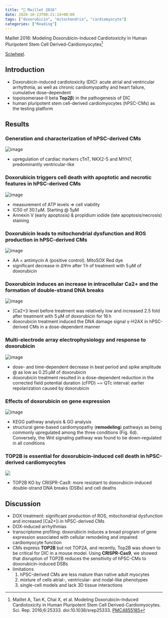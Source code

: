 ```yaml
---
title: "📝 Maillet 2016"
date: 2020-10-23T00:21:14+08:00
tags: ["doxorubicin", "mitochondria", "cardiomyocyte"]
categories: ["Reading"]
---
```


Maillet 2016: Modeling Doxorubicin-Induced Cardiotoxicity in Human Pluripotent Stem Cell Derived-Cardiomyocytes[^Maillet2016]

[Sciwheel](https://sciwheel.com/work/#/items/3926253/).

<!--more-->

## Introduction
* Doxorubicin-induced cardiotoxicity (DIC): acute atrial and ventricular arrhythmia, as well as chronic cardiomyopathy and heart failure, cumulative dose-dependent
* topoisomerase-II beta **Top2β**) in the pathogenesis of DIC
* human pluripotent stem cell-derived cardiomyocytes (hPSC-CMs) as the testing platform

## Results
### Generation and characterization of hPSC-derived CMs
![image](https://user-images.githubusercontent.com/40054455/115006967-0f341f80-9edc-11eb-80b1-49cd6e2154a4.png)
* upregulation of cardiac markers cTnT, NKX2-5 and MYH7, predominantly ventricular-like
### Doxorubicin triggers cell death with apoptotic and necrotic features in hPSC-derived CMs
![image](https://user-images.githubusercontent.com/40054455/115006981-12c7a680-9edc-11eb-8e52-d5794df0d675.png)
* measurement of ATP levels => cell viability
* IC50 of 30.1 μM. Starting @ 5μM
* Annexin V (early apoptosis) & propidium iodide (late apoptosis/necrosis) staining
### Doxorubicin leads to mitochondrial dysfunction and ROS production in hPSC-derived CMs
![image](https://user-images.githubusercontent.com/40054455/115007000-19561e00-9edc-11eb-94de-295aa86d48df.png)
* AA = antimycin A (positive control).  MitoSOX Red dye
* significant decrease in ΔΨm after 1 h of treatment with 5 μM of doxorubicin
### Doxorubicin induces an increase in intracellular Ca2+ and the formation of double-strand DNA breaks
![image](https://user-images.githubusercontent.com/40054455/115007014-1c510e80-9edc-11eb-950c-41374f32445a.png)
* [Ca2+]i level before treatment was relatively low and increased 2.5 fold after treatment with 5 μM of doxorubicin for 16 h
* doxorubicin treatment induced the DNA damage signal γ-H2AX in hPSC-derived CMs in a dose-dependent manner
### Multi-electrode array electrophysiology and response to doxorubicin
![image](https://user-images.githubusercontent.com/40054455/115006994-15c29700-9edc-11eb-9656-cfd69d7279ac.png)
* dose- and time-dependent decrease in beat period and spike amplitude @ as low as 0.25 μM of doxorubicin
* doxorubicin treatment resulted in a dose-dependent reduction in the corrected field potential duration (cFPD) ~= QTc interval: earlier repolarization caused by doxorubicin
### Effects of doxorubicin on gene expression
![image](https://user-images.githubusercontent.com/40054455/115007043-2246ef80-9edc-11eb-9129-039eb7a6fb52.png)
* KEGG pathway analysis & GO analysis
* structural gene-based cardiomyopathy (**remodeling**) pathways as being commonly upregulated among the three conditions (Fig. 6d). Conversely, the Wnt signaling pathway was found to be down-regulated in all conditions
### TOP2B is essential for doxorubicin-induced cell death in hPSC-derived cardiomyocytes
![](https://media.nature.com/lw926/nature-assets/srep/2016/160504/srep25333/images_hires/srep25333-f7.jpg)
* TOP2B KO by CRISPR-Cas9: more resistant to doxorubicin-induced double-strand DNA breaks (DSBs) and cell deaths
## Discussion
* DOX treatment: significant production of ROS, mitochondrial dysfunction and increased [Ca2+]i in hPSC-derived CMs
* DOX-induced arrhythmias
* transcriptome profiling: doxorubicin induces a broad program of gene expression associated with cellular remodeling and impaired cardiomyocyte function
* CMs express **TOP2B** but not TOP2A, and recently, Top2B was shown to be critical for DIC in a mouse model. Using **CRISPR-Cas9**, we showed that disruption of TOP2B reduces the sensitivity of hPSC-CMs to doxorubicin-induced DSBs
* limitations
    1. hPSC-derived CMs are less mature than native adult myocytes
    2. mixture of cells atrial-, ventricular- and nodal-like phenotypes
    3. single-cell models and lack 3D tissue interactions

[^Maillet2016]: Maillet A, Tan K, Chai X, et al. Modeling Doxorubicin-Induced Cardiotoxicity in Human Pluripotent Stem Cell Derived-Cardiomyocytes. Sci. Rep. 2016;6:25333. doi:10.1038/srep25333. [PMC4855185](http://www.ncbi.nlm.nih.gov/pmc/articles/PMC4855185)

